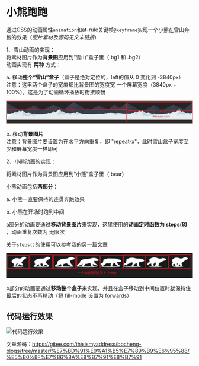 # 小熊跑跑

通过CSS的动画属性`animation`和at-rule关键帧`@keyframe`实现一个小熊在雪山奔跑的效果（*图片素材及源码见文末链接*）

1、雪山动画的实现：  
将素材图片作为**背景图**应用到“雪山”盒子里（.bg1 和 .bg2）  
动画实现有 **两种** 方式：  

a. 移动**整个“雪山”盒子**（盒子是绝对定位的，left的值从 0 变化到 -3840px）  
注意：这里两个盒子的宽度都比背景图的宽度宽 一个屏幕宽度（3840px + 100%），这是为了动画循环播放时衔接顺畅

![雪山盒子宽度](./img/snowMountBoxWidth.png "雪山盒子宽度")

​b. 移动**背景图片**     
注意：背景图片要设置为在水平方向重复，即 "repeat-x"，此时雪山盒子宽度至少和屏幕宽度一样即可

2、小熊动画的实现：  

将素材图片作为背景图应用到“小熊”盒子里（.bear）

小熊动画包括**两部分**：  

a. 小熊一直要保持的连贯奔跑效果  

b. 小熊在开场时跑到中间  

a部分的动画要通过**移动背景图片**来实现，这里使用的**动画定时函数为 steps(8)** ，动画重复次数为 无限次

关于`steps()`的使用可以参考我的另一篇[文章](https://blog.csdn.net/angry_rooster/article/details/122902546)

![小熊奔跑动画定时函数](./img/bearRun.png "小熊奔跑动画定时函数")

​b部分的动画要通过**移动整个盒子**来实现，并且在盒子移动到中间位置时就保持住最后的状态不再移动（将 fill-mode 设置为 forwards）

## 代码运行效果

![代码运行效果](./img/bearRunEffect.gif "代码运行效果")

文章源码：<https://gitee.com/thisismyaddress/bocheng-blogs/tree/master/%E7%BD%91%E9%A1%B5%E7%89%B9%E6%95%88/%E5%B0%8F%E7%86%8A%E8%B7%91%E8%B7%91>
